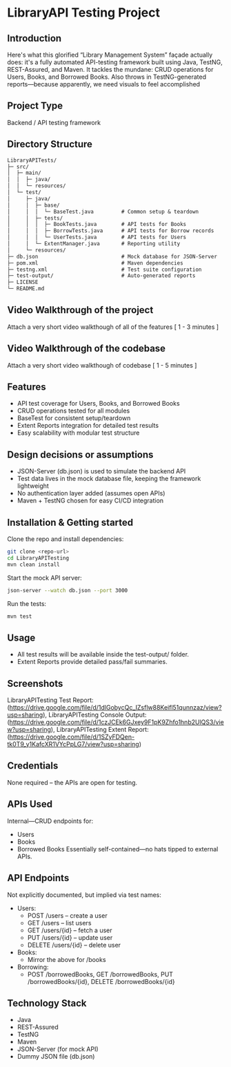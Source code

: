 # LibraryAPI Testing Project

## Introduction
Here's what this glorified “Library Management System” façade actually does: it's a fully automated API-testing framework built using Java, TestNG, REST-Assured, and Maven. It tackles the mundane: CRUD operations for Users, Books, and Borrowed Books. Also throws in TestNG-generated reports—because apparently, we need visuals to feel accomplished

## Project Type
Backend / API testing framework

## Directory Structure
```markdown
LibraryAPITests/
├─ src/
│  ├─ main/
│  │  ├─ java/
│  │  └─ resources/
│  └─ test/
│     ├─ java/
│     │  ├─ base/
│     │  │  └─ BaseTest.java         # Common setup & teardown
│     │  ├─ tests/
│     │  │  ├─ BookTests.java        # API tests for Books
│     │  │  ├─ BorrowTests.java      # API tests for Borrow records
│     │  │  └─ UserTests.java        # API tests for Users
│     │  └─ ExtentManager.java       # Reporting utility
│     └─ resources/
├─ db.json                           # Mock database for JSON-Server
├─ pom.xml                           # Maven dependencies
├─ testng.xml                        # Test suite configuration
├─ test-output/                      # Auto-generated reports
├─ LICENSE
└─ README.md
```

## Video Walkthrough of the project
Attach a very short video walkthough of all of the features [ 1 - 3 minutes ]

## Video Walkthrough of the codebase
Attach a very short video walkthough of codebase [ 1 - 5 minutes ]

## Features
- API test coverage for Users, Books, and Borrowed Books
- CRUD operations tested for all modules
- BaseTest for consistent setup/teardown
- Extent Reports integration for detailed test results
- Easy scalability with modular test structure

## Design decisions or assumptions
- JSON-Server (db.json) is used to simulate the backend API
- Test data lives in the mock database file, keeping the framework lightweight
- No authentication layer added (assumes open APIs)
- Maven + TestNG chosen for easy CI/CD integration

## Installation & Getting started
Clone the repo and install dependencies:

```bash
git clone <repo-url>
cd LibraryAPITesting
mvn clean install
```
Start the mock API server:
```bash
json-server --watch db.json --port 3000
```
Run the tests:
```bash
mvn test
```

## Usage
- All test results will be available inside the test-output/ folder.
- Extent Reports provide detailed pass/fail summaries.

## Screenshots
LibraryAPITesting Test Report: (https://drive.google.com/file/d/1dlGobycQc_IZsflw88Keifl51qunnzaz/view?usp=sharing), 
LibraryAPITesting Console Output: (https://drive.google.com/file/d/1czJCEk6GJxey9F1pK9Zhfo1hnb2UlQS3/view?usp=sharing), 
LibraryAPITesting Extent Report: (https://drive.google.com/file/d/1SZyFDQen-tk0T9_y1KafcXR1VYcPpLG7/view?usp=sharing)

## Credentials
None required – the APIs are open for testing.

## APIs Used
Internal—CRUD endpoints for:
- Users
- Books
- Borrowed Books
  Essentially self-contained—no hats tipped to external APIs.

## API Endpoints
Not explicitly documented, but implied via test names:
- Users:
  - POST /users – create a user
  - GET /users – list users
  - GET /users/{id} – fetch a user
  - PUT /users/{id} – update user
  - DELETE /users/{id} – delete user
- Books:
  - Mirror the above for /books
- Borrowing:
  - POST /borrowedBooks, GET /borrowedBooks, PUT /borrowedBooks/{id}, DELETE /borrowedBooks/{id}

## Technology Stack
- Java
- REST-Assured
- TestNG
- Maven
- JSON-Server (for mock API)
- Dummy JSON file (db.json)
